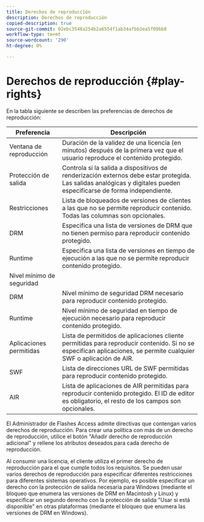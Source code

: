 ```yaml
---
title: Derechos de reproducción
description: Derechos de reproducción
copied-description: true
source-git-commit: 02ebc3548a254b2a6554f1ab34afbb3ea5f09bb8
workflow-type: tm+mt
source-wordcount: '290'
ht-degree: 0%

---
```


# Derechos de reproducción {#play-rights}

En la tabla siguiente se describen las preferencias de derechos de reproducción:

| Preferencia | Descripción |
|--- |--- |
| Ventana de reproducción | Duración de la validez de una licencia (en minutos) después de la primera vez que el usuario reproduce el contenido protegido. |
| Protección de salida | Controla si la salida a dispositivos de renderización externos debe estar protegida. Las salidas analógicas y digitales pueden especificarse de forma independiente. |
| Restricciones | Lista de bloqueados de versiones de clientes a las que no se permite reproducir contenido. Todas las columnas son opcionales. |
| DRM | Especifica una lista de versiones de DRM que no tienen permiso para reproducir contenido protegido. |
| Runtime | Especifica una lista de versiones en tiempo de ejecución a las que no se permite reproducir contenido protegido. |
| Nivel mínimo de seguridad |  |
| DRM | Nivel mínimo de seguridad DRM necesario para reproducir contenido protegido. |
| Runtime | Nivel mínimo de seguridad en tiempo de ejecución necesario para reproducir contenido protegido. |
| Aplicaciones permitidas | Lista de permitidos de aplicaciones cliente permitidas para reproducir contenido. Si no se especifican aplicaciones, se permite cualquier SWF o aplicación de AIR. |
| SWF | Lista de direcciones URL de SWF permitidas para reproducir contenido protegido. |
| AIR | Lista de aplicaciones de AIR permitidas para reproducir contenido protegido. El ID de editor es obligatorio, el resto de los campos son opcionales. |

El Administrador de Flashes Access admite directivas que contengan varios derechos de reproducción. Para crear una política con más de un derecho de reproducción, utilice el botón &quot;Añadir derecho de reproducción adicional&quot; y rellene los atributos deseados para cada derecho de reproducción.

Al consumir una licencia, el cliente utiliza el primer derecho de reproducción para el que cumple todos los requisitos. Se pueden usar varios derechos de reproducción para especificar diferentes restricciones para diferentes sistemas operativos. Por ejemplo, es posible especificar un derecho con la protección de salida necesaria para Windows (mediante el bloqueo que enumera las versiones de DRM en Macintosh y Linux) y especificar un segundo derecho con la protección de salida &quot;Usar si está disponible&quot; en otras plataformas (mediante el bloqueo que enumera las versiones de DRM en Windows).
